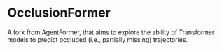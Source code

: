 # OcclusionFormer
A fork from AgentFormer, that aims to explore the ability of Transformer models to predict occluded (i.e., partially missing) trajectories.

[//]: # (This repo contains the official implementation of our paper:)
[//]: # (  )
[//]: # (AgentFormer: Agent-Aware Transformers for Socio-Temporal Multi-Agent Forecasting  )
[//]: # (Ye Yuan, Xinshuo Weng, Yanglan Ou, Kris Kitani  )
[//]: # (**ICCV 2021**  )
[//]: # ([[website]&#40;https://www.ye-yuan.com/agentformer&#41;] [[paper]&#40;https://arxiv.org/abs/2103.14023&#41;])

[//]: # (# Overview)

[//]: # (![Loading AgentFormer Overview]&#40;https://github.com/Khrylx/khrylx.github.io/blob/main/agentformer/data/overview.png "AgentFormer Overview"&#41;)

[//]: # ()
[//]: # (# Important Note)

[//]: # (We have recently noticed a [normalization bug]&#40;https://github.com/Khrylx/AgentFormer/issues/5&#41; in the code and after fixing it, the performance of our method is worse than the original numbers reported in the ICCV paper. For comparision, please use the correct numbers in the updated [arXiv version]&#40;https://arxiv.org/abs/2103.14023&#41;.)

[//]: # ()
[//]: # (# Installation )

[//]: # ()
[//]: # (### Environment)

[//]: # (* **Tested OS:** MacOS, Linux)

[//]: # (* Python >= 3.7)

[//]: # (* PyTorch == 1.8.0)

[//]: # (### Dependencies:)

[//]: # (1. Install [PyTorch 1.8.0]&#40;https://pytorch.org/get-started/previous-versions/&#41; with the correct CUDA version.)

[//]: # (2. Install the dependencies:)

[//]: # (    ```)

[//]: # (    pip install -r requirements.txt)

[//]: # (    ```)

[//]: # ()
[//]: # (### Datasets)

[//]: # (* For the ETH/UCY dataset, we already included a converted version compatible with our dataloader under [datasets/eth_ucy]&#40;datasets/eth_ucy&#41;.)

[//]: # (* For the nuScenes dataset, the following steps are required:)

[//]: # (  1. Download the orignal [nuScenes]&#40;https://www.nuscenes.org/nuscenes&#41; dataset. Checkout the instructions [here]&#40;https://github.com/nutonomy/nuscenes-devkit&#41;.)

[//]: # (  2. Follow the [instructions]&#40;https://github.com/nutonomy/nuscenes-devkit#prediction-challenge&#41; of nuScenes prediction challenge. Download and install the [map expansion]&#40;https://github.com/nutonomy/nuscenes-devkit#map-expansion&#41;.)

[//]: # (  3. Run our [script]&#40;data/process_nuscenes.py&#41; to obtain a processed version of the nuScenes dataset under [datasets/nuscenes_pred]&#40;datasets/nuscenes_pred&#41;:)

[//]: # (      ```)

[//]: # (      python data/process_nuscenes.py --data_root <PATH_TO_NUSCENES>)

[//]: # (      ``` )

[//]: # (### Pretrained Models)

[//]: # (* You can download pretrained models from [Google Drive]&#40;https://drive.google.com/file/d/1-pJrGPCcbaiCpENss5jYzRF_ZFJncFJB/view?usp=sharing&#41; or [BaiduYun]&#40;https://pan.baidu.com/s/1b6Ms_aY4U0fhCe5C8cznVQ&#41; &#40;password: 9rvb&#41; to reproduce the numbers in the paper.)

[//]: # (* Once the `agentformer_models.zip` file is downloaded, place it under the root folder of this repo and unzip it:)

[//]: # (  ```)

[//]: # (  unzip agentformer_models.zip)

[//]: # (  ```)

[//]: # (  This will place the models under the `results` folder. Note that the pretrained models directly correspond to the config files in [cfg]&#40;cfg&#41;.)

[//]: # ()
[//]: # ()
[//]: # (# Evaluation)

[//]: # (### ETH/UCY)

[//]: # (Run the following command to test pretrained models for the ETH dataset:)

[//]: # (```)

[//]: # (python test.py --cfg eth_agentformer --gpu 0)

[//]: # (```)

[//]: # (You can replace `eth` with {`hotel`, `univ`, `zara1`, `zara2`} to test other datasets in ETH/UCY. You should be able to get the numbers reported in the paper as shown in this table:)

[//]: # (| Ours  | ADE  | FDE  |)

[//]: # (|-------|------|------|)

[//]: # (| ETH   | 0.45 | 0.75 |)

[//]: # (| Hotel | 0.14 | 0.22 |)

[//]: # (| Univ  | 0.25 | 0.45 |)

[//]: # (| Zara1 | 0.18 | 0.30 |)

[//]: # (| Zara2 | 0.14 | 0.24 |)

[//]: # (|  Avg  | 0.23 | 0.39 |)

[//]: # ()
[//]: # (### nuScenes)

[//]: # (Run the following command to test pretrained models for the nuScenes dataset:)

[//]: # (```)

[//]: # (python test.py --cfg nuscenes_5sample_agentformer --gpu 0)

[//]: # (```)

[//]: # (You can replace `5sample` with `10sample` to compute all the metrics &#40;ADE_5, FDE_5, ADE_10, FDE_10&#41;. You should be able to get the numbers reported in the paper as shown in this table:)

[//]: # (|       | ADE_5 | FDE_5 | ADE_10 | FDE_10 |)

[//]: # (|-------|-------|-------|--------|--------|)

[//]: # (| Ours  | 1.856 | 3.889 |  1.452 |  2.856 |)

[//]: # ()
[//]: # (# Training)

[//]: # (You can train your own models with your customized configs. Here we take the ETH dataset as an example, but you can train models for other datasets with their corresponding [configs]&#40;cfg&#41;. AgentFormer requires **two-stage** training:)

[//]: # (1. Train the AgentFormer VAE model &#40;everything but the trajectory sampler&#41;:)

[//]: # (    ```)

[//]: # (    python train.py --cfg user_eth_agentformer_pre --gpu 0)

[//]: # (    ```)

[//]: # (2. Once the VAE model is trained, train the AgentFormer DLow model &#40;trajectory sampler&#41;:)

[//]: # (    ```)

[//]: # (    python train.py --cfg user_eth_agentformer --gpu 0)

[//]: # (    ```)

[//]: # (    Note that you need to change the `pred_cfg` field in `user_eth_agentformer` to the config you used in step 1 &#40;`user_eth_agentformer_pre`&#41; and change the `pred_epoch` to the VAE model epoch you want to use.)

[//]: # ()
[//]: # ()
[//]: # (# Citation)

[//]: # (If you find our work useful in your research, please cite our paper [AgentFormer]&#40;https://www.ye-yuan.com/agentformer/&#41;:)

[//]: # (```bibtex)

[//]: # (@inproceedings{yuan2021agent,)

[//]: # (    title={AgentFormer: Agent-Aware Transformers for Socio-Temporal Multi-Agent Forecasting},)

[//]: # (    author={Yuan, Ye and Weng, Xinshuo and Ou, Yanglan and Kitani, Kris},)

[//]: # (    booktitle={Proceedings of the IEEE/CVF International Conference on Computer Vision &#40;ICCV&#41;},)

[//]: # (    year={2021})

[//]: # (})

[//]: # (```)

[//]: # ()
[//]: # (# License)

[//]: # (Please see the [license]&#40;LICENSE&#41; for further details.)
